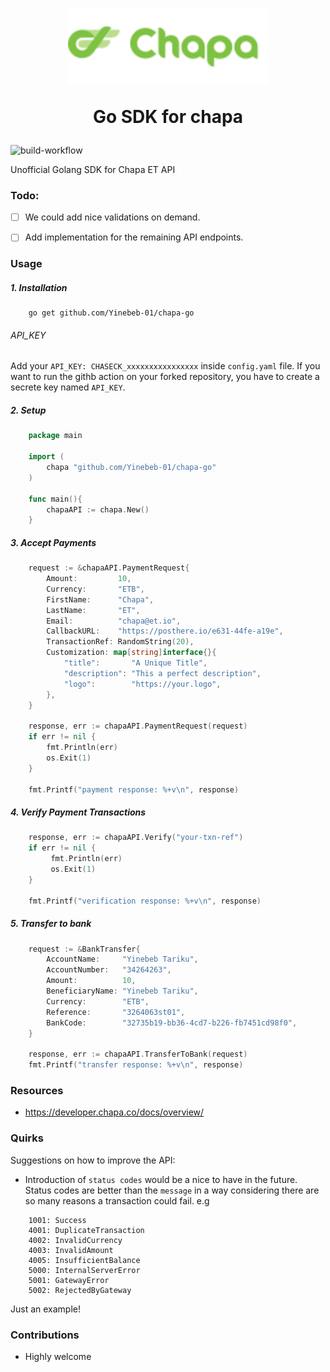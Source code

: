 <h1 align="center">
<div align="center">
  <a href="https://chapa.co/" target="_blank">
    <img src="./docs/logo.png" width="320" alt="Nest Logo"/>
  </a>
  <p align="center">Go SDK for chapa</p>
</div>
</h1>

![build-workflow](https://github.com/Yinebeb-01/chapa-go/actions/workflows/test.yml/badge.svg)

Unofficial Golang SDK for Chapa ET API

### Todo:
- [ ] We could add nice validations on demand.
- [ ] Add implementation for the remaining API endpoints. 


### Usage
##### 1. Installation
```
    go get github.com/Yinebeb-01/chapa-go
```

###### API_KEY
Add your `API_KEY: CHASECK_xxxxxxxxxxxxxxxx` inside `config.yaml` file.
If you want to run the githb action on your forked repository, you have to create a secrete key named `API_KEY`.

##### 2. Setup

```go
    package main

    import (
        chapa "github.com/Yinebeb-01/chapa-go"
    )

    func main(){
        chapaAPI := chapa.New()
    }
```

##### 3. Accept Payments
```go
    request := &chapaAPI.PaymentRequest{
        Amount:         10,
        Currency:       "ETB",
        FirstName:      "Chapa",
        LastName:       "ET",
        Email:          "chapa@et.io",
        CallbackURL:    "https://posthere.io/e631-44fe-a19e",
        TransactionRef: RandomString(20),
        Customization: map[string]interface{}{
            "title":       "A Unique Title",
            "description": "This a perfect description",
            "logo":        "https://your.logo",
        },
    }

    response, err := chapaAPI.PaymentRequest(request)
    if err != nil {
        fmt.Println(err)
        os.Exit(1)
    }

    fmt.Printf("payment response: %+v\n", response)
```

##### 4. Verify Payment Transactions
```go
    response, err := chapaAPI.Verify("your-txn-ref")
    if err != nil {
         fmt.Println(err)
         os.Exit(1)
    }

    fmt.Printf("verification response: %+v\n", response)
```

##### 5. Transfer to bank
```go
    request := &BankTransfer{
	    AccountName:     "Yinebeb Tariku", 
	    AccountNumber:   "34264263", 
	    Amount:          10,
	    BeneficiaryName: "Yinebeb Tariku",
	    Currency:        "ETB",
	    Reference:       "3264063st01",
	    BankCode:        "32735b19-bb36-4cd7-b226-fb7451cd98f0",
	}
		
	response, err := chapaAPI.TransferToBank(request)
	fmt.Printf("transfer response: %+v\n", response)
```

### Resources
- https://developer.chapa.co/docs/overview/

### Quirks
Suggestions on how to improve the API:
- Introduction of `status codes` would be a nice to have in the future. Status codes are better than the `message` in a way considering there are so many reasons a transaction could fail.
e.g 
```shell
    1001: Success
    4001: DuplicateTransaction
    4002: InvalidCurrency
    4003: InvalidAmount 
    4005: InsufficientBalance  
    5000: InternalServerError
    5001: GatewayError
    5002: RejectedByGateway
```
Just an example!
### Contributions
- Highly welcome
